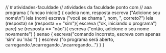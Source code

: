 // # atividades-faculdade
// atividades da faculdade ponto com
// aaa
programa {
  funcao inicio() {
    cadeia nom, resposta
    escreva ("Adicione seu nome\n")
    leia (nom)
    escreva ("você se chama ", nom, ", correto?")
    leia (resposta)
    se (resposta == "sim"){
      escreva ("ok, iniciando o programa")
    pare} se (resposta == "não"){
      escreva ("então, adicione o seu nome novamente")
    } senao {
      escreva("comando incorreto, escreva com apenas 'sim' ou 'não'")
    } escreva ("o programa será aberto, carregando.\ncarregando..\ncarregando...")
  }
}

